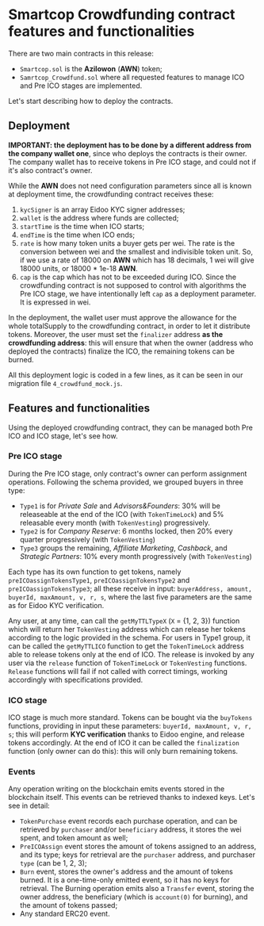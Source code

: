 # Smartcop Crowdfunding contract features and functionalities

There are two main contracts in this release:

- `Smartcop.sol` is the **Azilowon** (**AWN**) token;
- `Samrtcop_Crowdfund.sol` where all requested features to manage ICO and Pre ICO stages are implemented.

Let's start describing how to deploy the contracts.

## Deployment

**IMPORTANT: the deployment has to be done by a different address from the company wallet one**, since who deploys the contracts is their owner. The company wallet has to receive tokens in Pre ICO stage, and could not if it's also contract's owner.

While the **AWN** does not need configuration parameters since all is known at deployment time, the crowdfunding contract receives these:

1. `kycSigner` is an array Eidoo KYC signer addresses;
2. `wallet` is the address where funds are collected;
3. `startTime` is the time when ICO starts;
4. `endTime` is the time when ICO ends;
5. `rate` is how many token units a buyer gets per wei. The rate is the conversion between wei and the smallest and indivisible token unit. So, if we use a rate of 18000 on **AWN** which has 18 decimals, 1 wei will give 18000 units, or 18000 * 1e-18 **AWN**.
6. `cap` is the cap which has not to be exceeded during ICO. Since the crowdfunding contract is not supposed to control with algorithms the Pre ICO stage, we have intentionally left `cap` as a deployment parameter. It is expressed in wei.

In the deployment, the wallet user must approve the allowance for the whole totalSupply to the crowdfunding contract, in order to let it distribute tokens. Moreover, the user must set the `finalizer` address **as the crowdfunding address**: this will ensure that when the owner (address who deployed the contracts) finalize the ICO, the remaining tokens can be burned.

All this deployment logic is coded in a few lines, as it can be seen in our migration file `4_crowdfund_mock.js`.

## Features and functionalities

Using the deployed crowdfunding contract, they can be managed both Pre ICO and ICO stage, let's see how.

### Pre ICO stage

During the Pre ICO stage, only contract's owner can perform assignment operations.
Following the schema provided, we grouped buyers in three type:

- `Type1` is for _Private Sale_ and _Advisors&Founders_: 30% will be releaseable at the end of the ICO (with `TokenTimeLock`) and 5% releasable every month (with `TokenVesting`) progressively.
- `Type2` is for _Company Reserve_: 6 months locked, then 20% every quarter progressively (with `TokenVesting`)
- `Type3` groups the remaining, _Affiliate Marketing_, _Cashback_, and _Strategic Partners_: 10% every month progressively (with `TokenVesting`)

Each type has its own function to get tokens, namely `preICOassignTokensType1`, `preICOassignTokensType2` and `preICOassignTokensType3`; all these receive in input: `buyerAddress, amount, buyerId, maxAmount, v, r, s`, where the last five parameters are the same as for Eidoo KYC verification.

Any user, at any time, can call the `getMyTTLTypeX` (`X` = {1, 2, 3}) function which will return her `TokenVesting` address which can release her tokens according to the logic provided in the schema.
For users in Type1 group, it can be called the `getMyTTLICO` function to get the `TokenTimeLock` address able to release tokens only at the end of ICO. The release is invoked by any user via the `release` function of `TokenTimeLock` or `TokenVesting` functions.
`Release` functions will fail if not called with correct timings, working accordingly with specifications provided.

### ICO stage

ICO stage is much more standard.
Tokens can be bought via the `buyTokens` functions, providing in input these parameters: `buyerId, maxAmount, v, r, s`; this will perform **KYC verification** thanks to Eidoo engine, and release tokens accordingly.
At the end of ICO it can be called the `finalization` function (only owner can do this): this will only burn remaining tokens.

### Events

Any operation writing on the blockchain emits events stored in the blockchain itself. This events can be retrieved thanks to indexed keys. Let's see in detail:

- `TokenPurchase` event records each purchase operation, and can be retrieved by `purchaser` and/or `beneficiary` address, it stores the wei spent, and token amount as well;
- `PreICOAssign` event stores the amount of tokens assigned to an address, and its type; keys for retrieval are the `purchaser` address, and purchaser `type` (can be 1, 2, 3);
- `Burn` event, stores the owner's address and the amount of tokens burned. It is a one-time-only emitted event, so it has no keys for retrieval. The Burning operation emits also a `Transfer` event, storing the owner address, the beneficiary (which is `account(0)` for burning), and the amount of tokens passed;
- Any standard ERC20 event.